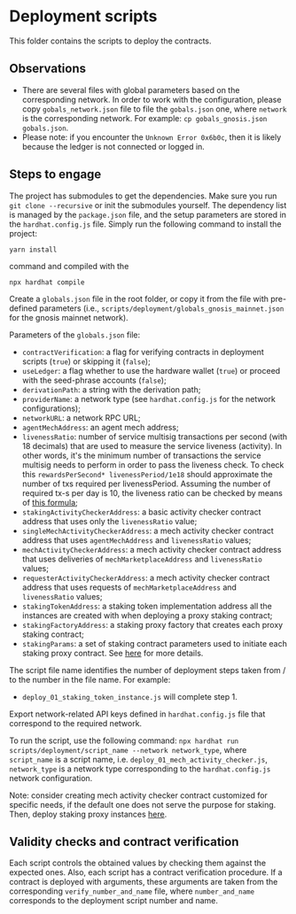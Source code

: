 # Deployment scripts

This folder contains the scripts to deploy the contracts.

## Observations
- There are several files with global parameters based on the corresponding network. In order to work with the configuration, please copy `gobals_network.json` file to file the `gobals.json` one, where `network` is the corresponding network. For example: `cp gobals_gnosis.json gobals.json`.
- Please note: if you encounter the `Unknown Error 0x6b0c`, then it is likely because the ledger is not connected or logged in.

## Steps to engage
The project has submodules to get the dependencies. Make sure you run `git clone --recursive` or init the submodules yourself.
The dependency list is managed by the `package.json` file, and the setup parameters are stored in the `hardhat.config.js` file.
Simply run the following command to install the project:
```
yarn install
```
command and compiled with the
```
npx hardhat compile
```

Create a `globals.json` file in the root folder, or copy it from the file with pre-defined parameters (i.e., `scripts/deployment/globals_gnosis_mainnet.json` for the gnosis mainnet network).

Parameters of the `globals.json` file:
- `contractVerification`: a flag for verifying contracts in deployment scripts (`true`) or skipping it (`false`);
- `useLedger`: a flag whether to use the hardware wallet (`true`) or proceed with the seed-phrase accounts (`false`);
- `derivationPath`: a string with the derivation path;
- `providerName`: a network type (see `hardhat.config.js` for the network configurations);
- `networkURL`: a network RPC URL;
- `agentMechAddress`: an agent mech address;
- `livenessRatio`: number of service multisig transactions per second (with 18 decimals) that are used to measure the service
    liveness (activity). In other words, it's the minimum number of transactions the service multisig needs to perform in order
    to pass the liveness check. To check this `rewardsPerSecond* livenessPeriod/1e18` should approximate the number of txs required per livenessPeriod.
    Assuming the number of required tx-s per day is 10, the liveness ratio can be checked by means of [this formula](https://www.wolframalpha.com/input?i=%28115740740740740+*+60+*+60+*+24%29+%2F+10%5E18);
- `stakingActivityCheckerAddress`: a basic activity checker contract address that uses only the `livenessRatio` value;
- `singleMechActivityCheckerAddress`: a mech activity checker contract address that uses `agentMechAddress` and `livenessRatio` values;
- `mechActivityCheckerAddress`: a mech activity checker contract address that uses deliveries of `mechMarketplaceAddress` and `livenessRatio` values;
- `requesterActivityCheckerAddress`: a mech activity checker contract address that uses requests of `mechMarketplaceAddress` and `livenessRatio` values;
- `stakingTokenAddress`: a staking token implementation address all the instances are created with when deploying a proxy staking contract;
- `stakingFactoryAddress`: a staking proxy factory that creates each proxy staking contract;
- `stakingParams`: a set of staking contract parameters used to initiate each staking proxy contract. See [here](https://github.com/valory-xyz/autonolas-registries/blob/main/docs/StakingSmartContracts.pdf) for more details.

The script file name identifies the number of deployment steps taken from / to the number in the file name. For example:
- `deploy_01_staking_token_instance.js` will complete step 1.

Export network-related API keys defined in `hardhat.config.js` file that correspond to the required network.

To run the script, use the following command:
`npx hardhat run scripts/deployment/script_name --network network_type`,
where `script_name` is a script name, i.e. `deploy_01_mech_activity_checker.js`, `network_type` is a network type corresponding to the `hardhat.config.js` network configuration.

Note: consider creating mech activity checker contract customized for specific needs, if the default one does not serve
the purpose for staking. Then, deploy staking proxy instances [here](https://launch.olas.network/).

## Validity checks and contract verification
Each script controls the obtained values by checking them against the expected ones. Also, each script has a contract verification procedure.
If a contract is deployed with arguments, these arguments are taken from the corresponding `verify_number_and_name` file, where `number_and_name` corresponds to the deployment script number and name.

